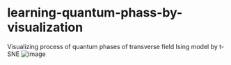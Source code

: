 # learning-quantum-phass-by-visualization
Visualizing process of quantum phases of transverse field Ising model by t-SNE 
![image](https://github.com/yangyuan16/learning-quantum-phass-by-visualization/blob/master/tsne_Ising.gif)
